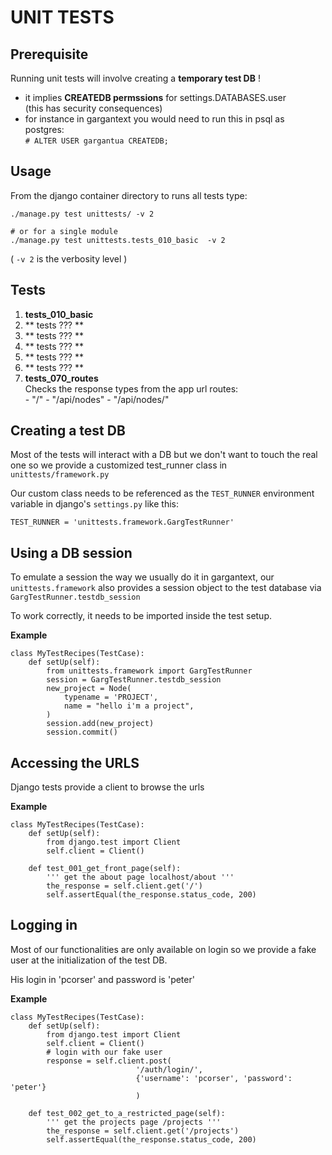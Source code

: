 UNIT TESTS
==========

Prerequisite
------------
Running unit tests will involve creating a **temporary test DB** !
 + it implies **CREATEDB permssions** for settings.DATABASES.user  
   (this has security consequences)
 + for instance in gargantext you would need to run this in psql as postgres:  
   `# ALTER USER gargantua CREATEDB;`


Usage
------
From the django container directory to runs all tests type:

```
./manage.py test unittests/ -v 2

# or for a single module
./manage.py test unittests.tests_010_basic  -v 2
```

( `-v 2` is the verbosity level )


Tests
------
  1. **tests_010_basic**
  2. ** tests ??? **
  3. ** tests ??? **
  4. ** tests ??? **
  5. ** tests ??? **
  6. ** tests ??? **
  7. **tests_070_routes**  
     Checks the response types from the app url routes:  
    - "/"
    - "/api/nodes"
    - "/api/nodes/<ID>"


Creating a test DB
------------------
Most of the tests will interact with a DB but we don't want to touch the real one so we provide a customized test_runner class in `unittests/framework.py`

Our custom class needs to be referenced as the `TEST_RUNNER` environment variable in django's `settings.py` like this:
```
TEST_RUNNER = 'unittests.framework.GargTestRunner'
```

Using a DB session
------------------
To emulate a session the way we usually do it in gargantext, our `unittests.framework` also
provides a session object to the test database via `GargTestRunner.testdb_session`

To work correctly, it needs to be imported inside the test setup.

**Example**
```
class MyTestRecipes(TestCase):
    def setUp(self):
        from unittests.framework import GargTestRunner
        session = GargTestRunner.testdb_session
        new_project = Node(
            typename = 'PROJECT',
            name = "hello i'm a project",
        )
        session.add(new_project)
        session.commit()
```


Accessing the URLS
------------------
Django tests provide a client to browse the urls


**Example**
```
class MyTestRecipes(TestCase):
    def setUp(self):
        from django.test import Client
        self.client = Client()

    def test_001_get_front_page(self):
        ''' get the about page localhost/about '''
        the_response = self.client.get('/')
        self.assertEqual(the_response.status_code, 200)
```

Logging in
-----------
Most of our functionalities are only available on login so we provide a fake user at the initialization of the test DB.

His login in 'pcorser' and password is 'peter'

**Example**
```
class MyTestRecipes(TestCase):
    def setUp(self):
        from django.test import Client
        self.client = Client()
        # login with our fake user
        response = self.client.post(
                            '/auth/login/',
                            {'username': 'pcorser', 'password': 'peter'}
                            )

    def test_002_get_to_a_restricted_page(self):
        ''' get the projects page /projects '''
        the_response = self.client.get('/projects')
        self.assertEqual(the_response.status_code, 200)
```
